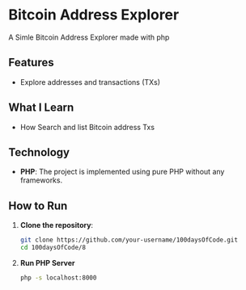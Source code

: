 # Bitcoin Address Explorer

A Simle Bitcoin Address Explorer made with php

## Features

- Explore addresses and transactions (TXs)

## What I Learn

- How Search and list Bitcoin address Txs

## Technology

- **PHP**: The project is implemented using pure PHP without any frameworks.

## How to Run

1. **Clone the repository**:
    ```bash
    git clone https://github.com/your-username/100daysOfCode.git
    cd 100daysOfCode/8
    ```
2. **Run PHP Server**

    ```bash
    php -s localhost:8000
    ```